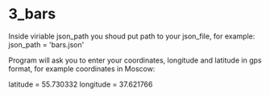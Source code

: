 # 3_bars

Inside viriable json_path you shoud put path to your json_file, for example:
json_path = 'bars.json'

Program will ask you to enter your coordinates, longitude and latitude in gps format, for example coordinates in Moscow:

latitude = 55.730332
longitude = 37.621766

